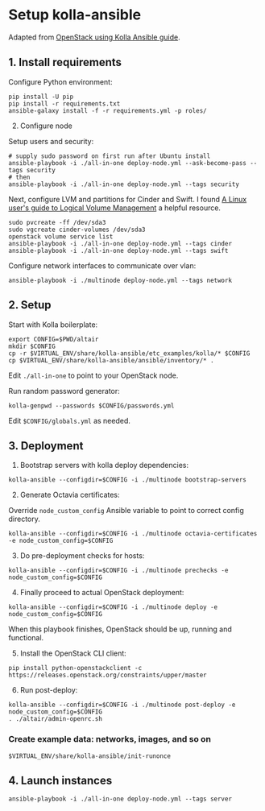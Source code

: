 # Setup kolla-ansible

Adapted from [OpenStack using Kolla Ansible guide](https://docs.openstack.org/kolla-ansible/xena/user/quickstart.html).


## 1. Install requirements

Configure Python environment:

```shell
pip install -U pip
pip install -r requirements.txt
ansible-galaxy install -f -r requirements.yml -p roles/
```

2. Configure node

Setup users and security:

```shell
# supply sudo password on first run after Ubuntu install
ansible-playbook -i ./all-in-one deploy-node.yml --ask-become-pass --tags security
# then
ansible-playbook -i ./all-in-one deploy-node.yml --tags security
```

Next, configure LVM and partitions for Cinder and Swift. I found [A Linux user's guide to Logical Volume Management](https://opensource.com/business/16/9/linux-users-guide-lvm) a helpful resource.

```shell
sudo pvcreate -ff /dev/sda3
sudo vgcreate cinder-volumes /dev/sda3
openstack volume service list
ansible-playbook -i ./all-in-one deploy-node.yml --tags cinder
ansible-playbook -i ./all-in-one deploy-node.yml --tags swift
```

Configure network interfaces to communicate over vlan:

```shell
ansible-playbook -i ./multinode deploy-node.yml --tags network
```


## 2. Setup

Start with Kolla boilerplate:

```shell
export CONFIG=$PWD/altair
mkdir $CONFIG
cp -r $VIRTUAL_ENV/share/kolla-ansible/etc_examples/kolla/* $CONFIG
cp $VIRTUAL_ENV/share/kolla-ansible/ansible/inventory/* .
```

Edit `./all-in-one` to point to your OpenStack node.

Run random password generator:

```shell
kolla-genpwd --passwords $CONFIG/passwords.yml
```

Edit `$CONFIG/globals.yml` as needed.


## 3. Deployment

1. Bootstrap servers with kolla deploy dependencies:

```shell
kolla-ansible --configdir=$CONFIG -i ./multinode bootstrap-servers
```

2. Generate Octavia certificates:

Override `node_custom_config` Ansible variable to point to correct config directory.

```shell
kolla-ansible --configdir=$CONFIG -i ./multinode octavia-certificates -e node_custom_config=$CONFIG
```

3. Do pre-deployment checks for hosts:

```shell
kolla-ansible --configdir=$CONFIG -i ./multinode prechecks -e node_custom_config=$CONFIG
```

4. Finally proceed to actual OpenStack deployment:

```shell
kolla-ansible --configdir=$CONFIG -i ./multinode deploy -e node_custom_config=$CONFIG
```

When this playbook finishes, OpenStack should be up, running and functional.

5. Install the OpenStack CLI client:

```shell
pip install python-openstackclient -c https://releases.openstack.org/constraints/upper/master
```

6. Run post-deploy:

```
kolla-ansible --configdir=$CONFIG -i ./multinode post-deploy -e node_custom_config=$CONFIG
. ./altair/admin-openrc.sh
```


### Create example data: networks, images, and so on

```shell
$VIRTUAL_ENV/share/kolla-ansible/init-runonce
```


## 4. Launch instances

```shell
ansible-playbook -i ./all-in-one deploy-node.yml --tags server
```
